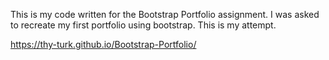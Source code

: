 This is my code written for the Bootstrap Portfolio assignment. 
I was asked to recreate my first portfolio using bootstrap. This is my attempt.

https://thy-turk.github.io/Bootstrap-Portfolio/
